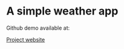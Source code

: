 # A simple weather app

Github demo available at:

[Project website](https://marcinpietkiewicz.github.io/weather-app/)
